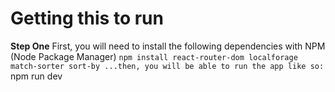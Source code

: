 # Getting this to run
**Step One**
First, you will need to install the following dependencies with NPM (Node Package Manager)
`npm install react-router-dom localforage match-sorter sort-by
...then, you will be able to run the app like so:
`npm run dev
